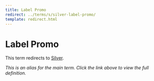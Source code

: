 ```yaml
---
title: Label Promo
redirect: ../terms/s/silver-label-promo/
template: redirect.html
---
```


# Label Promo

This term redirects to [Silver](../terms/s/silver-label-promo/).

*This is an alias for the main term. Click the link above to view the full definition.*

